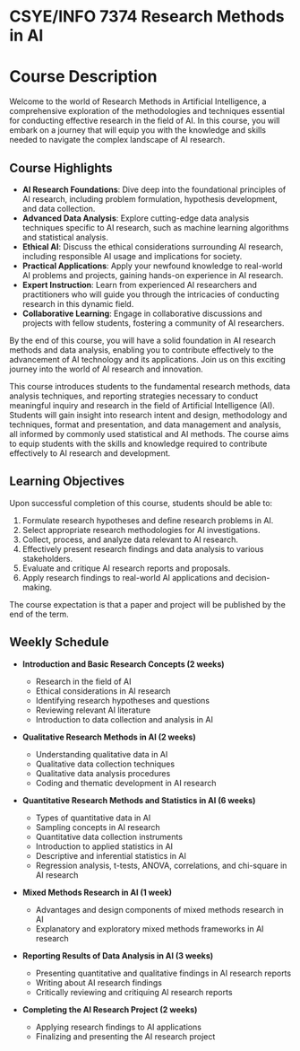 # CSYE/INFO 7374 Research Methods in AI

# Course Description

Welcome to the world of Research Methods in Artificial Intelligence, a comprehensive exploration of the methodologies and techniques essential for conducting effective research in the field of AI. In this course, you will embark on a journey that will equip you with the knowledge and skills needed to navigate the complex landscape of AI research.

## Course Highlights

- **AI Research Foundations**: Dive deep into the foundational principles of AI research, including problem formulation, hypothesis development, and data collection.
- **Advanced Data Analysis**: Explore cutting-edge data analysis techniques specific to AI research, such as machine learning algorithms and statistical analysis.
- **Ethical AI**: Discuss the ethical considerations surrounding AI research, including responsible AI usage and implications for society.
- **Practical Applications**: Apply your newfound knowledge to real-world AI problems and projects, gaining hands-on experience in AI research.
- **Expert Instruction**: Learn from experienced AI researchers and practitioners who will guide you through the intricacies of conducting research in this dynamic field.
- **Collaborative Learning**: Engage in collaborative discussions and projects with fellow students, fostering a community of AI researchers.

By the end of this course, you will have a solid foundation in AI research methods and data analysis, enabling you to contribute effectively to the advancement of AI technology and its applications. Join us on this exciting journey into the world of AI research and innovation.

This course introduces students to the fundamental research methods, data analysis techniques, and reporting strategies necessary to conduct meaningful inquiry and research in the field of Artificial Intelligence (AI). Students will gain insight into research intent and design, methodology and techniques, format and presentation, and data management and analysis, all informed by commonly used statistical and AI methods. The course aims to equip students with the skills and knowledge required to contribute effectively to AI research and development.

## Learning Objectives

Upon successful completion of this course, students should be able to:

1. Formulate research hypotheses and define research problems in AI.
2. Select appropriate research methodologies for AI investigations.
3. Collect, process, and analyze data relevant to AI research.
4. Effectively present research findings and data analysis to various stakeholders.
5. Evaluate and critique AI research reports and proposals.
6. Apply research findings to real-world AI applications and decision-making.

The course expectation is that a paper and project will be published by the end of the term.

## Weekly Schedule

- **Introduction and Basic Research Concepts (2 weeks)**
  - Research in the field of AI
  - Ethical considerations in AI research
  - Identifying research hypotheses and questions
  - Reviewing relevant AI literature
  - Introduction to data collection and analysis in AI

- **Qualitative Research Methods in AI (2 weeks)**
  - Understanding qualitative data in AI
  - Qualitative data collection techniques
  - Qualitative data analysis procedures
  - Coding and thematic development in AI research

- **Quantitative Research Methods and Statistics in AI (6 weeks)**
  - Types of quantitative data in AI
  - Sampling concepts in AI research
  - Quantitative data collection instruments
  - Introduction to applied statistics in AI
  - Descriptive and inferential statistics in AI
  - Regression analysis, t-tests, ANOVA, correlations, and chi-square in AI research

- **Mixed Methods Research in AI (1 week)**
  - Advantages and design components of mixed methods research in AI
  - Explanatory and exploratory mixed methods frameworks in AI research

- **Reporting Results of Data Analysis in AI (3 weeks)**
  - Presenting quantitative and qualitative findings in AI research reports
  - Writing about AI research findings
  - Critically reviewing and critiquing AI research reports

- **Completing the AI Research Project (2 weeks)**
  - Applying research findings to AI applications
  - Finalizing and presenting the AI research project

